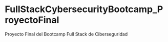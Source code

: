 # FullStackCybersecurityBootcamp_ProyectoFinal
Proyecto Final del Bootcamp Full Stack de Ciberseguridad
